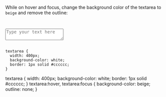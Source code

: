While on hover and focus,
change the background color of the
textarea to `beige`
and
remove the outline:

<Editor lang="css" type="exercise">
<code>
<panel lang="html">
<textarea placeholder="Type your text here"></textarea>
</panel>
<panel lang="css">
textarea {
  width: 400px;
  background-color: white;
  border: 1px solid #cccccc;
}
</panel>
</code>

<solution>
textarea {
  width: 400px;
  background-color: white;
  border: 1px solid #cccccc;
}
textarea:hover, textarea:focus {
  background-color: beige;
  outline: none;
}
</solution>
</Editor>